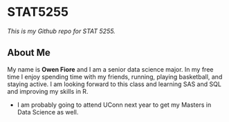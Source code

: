 # STAT5255

*This is my Github repo for STAT 5255.*

## About Me
My name is **Owen Fiore** and I am a senior data science major.  In my free time I 
enjoy spending time with my friends, running, playing basketball, and staying 
active.  I am looking forward to this class and learning SAS and SQL and 
improving my skills in R.  
- I am probably going to attend UConn next year to get my Masters in Data Science as well.